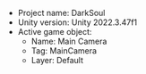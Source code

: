 <!-- UNITY CODE ASSIST INSTRUCTIONS START -->
- Project name: DarkSoul
- Unity version: Unity 2022.3.47f1
- Active game object:
  - Name: Main Camera
  - Tag: MainCamera
  - Layer: Default
<!-- UNITY CODE ASSIST INSTRUCTIONS END -->